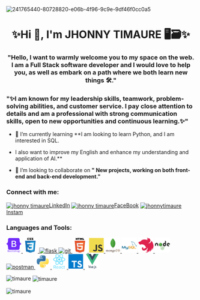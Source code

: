   

![241765440-80728820-e06b-4f96-9c9e-9df46f0cc0a5](https://github.com/user-attachments/assets/edca0e31-04cc-464b-86d9-34b9fcf45969)


<h1 align="center">✨Hi 👋, I'm JHONNY TIMAURE 🖥️🗃️✨</h1>


<h3 align="center">"Hello, I want to warmly welcome you to my space on the web. I am a Full Stack software developer and I would love to help you, as well as embark on a path where we both learn new things 🛠️."
</h3>
<h3>"✨I am known for my leadership skills, teamwork, problem-solving abilities, and customer service. I pay close attention to details and am a professional with strong communication skills, open to new opportunities and continuous learning.✨"</h3>



- 🌱 I’m currently learning **I am looking to learn Python, and I am interested in SQL.
- I also want to improve my English and enhance my understanding and application of AI.**

- 👯 I’m looking to collaborate on **" New projects, working on both front-end and back-end development."**

<h3 align="left">Connect with me:</h3>
<p align="left">
<a href="https://linkedin.com/in/jhonny timaure" target="blank"><img align="center" src="https://raw.githubusercontent.com/rahuldkjain/github-profile-readme-generator/master/src/images/icons/Social/linked-in-alt.svg" alt="jhonny timaure" height="30" width="40" />LinkedIn</a>
<a href="https://fb.com/jhonny timaure" target="blank"><img align="center" src="https://raw.githubusercontent.com/rahuldkjain/github-profile-readme-generator/master/src/images/icons/Social/facebook.svg" alt="jhonny timaure" height="30" width="40" />FaceBook</a>
<a href="https://instagram.com/jhonnytimaure" target="blank"><img align="center" src="https://raw.githubusercontent.com/rahuldkjain/github-profile-readme-generator/master/src/images/icons/Social/instagram.svg" alt="jhonnytimaure" height="30" width="40" />Instam</a>
</p>

<h3 align="left">Languages and Tools:</h3>
<p align="left"> <a href="https://getbootstrap.com" target="_blank" rel="noreferrer"> <img src="https://raw.githubusercontent.com/devicons/devicon/master/icons/bootstrap/bootstrap-plain-wordmark.svg" alt="bootstrap" width="40" height="40"/> </a>   <a href="https://www.w3schools.com/css/" target="_blank" rel="noreferrer"> <img src="https://raw.githubusercontent.com/devicons/devicon/master/icons/css3/css3-original-wordmark.svg" alt="css3" width="40" height="40"/> </a> <a href="https://flask.palletsprojects.com/" target="_blank" rel="noreferrer"> <img src="https://www.vectorlogo.zone/logos/pocoo_flask/pocoo_flask-icon.svg" alt="flask" width="40" height="40"/> </a>   <a href="https://git-scm.com/" target="_blank" rel="noreferrer"> <img src="https://www.vectorlogo.zone/logos/git-scm/git-scm-icon.svg" alt="git" width="40" height="40"/> </a> <a href="https://www.w3.org/html/" target="_blank" rel="noreferrer"> <img src="https://raw.githubusercontent.com/devicons/devicon/master/icons/html5/html5-original-wordmark.svg" alt="html5" width="40" height="40"/> </a>   <a href="https://developer.mozilla.org/en-US/docs/Web/JavaScript" target="_blank" rel="noreferrer"> <img src="https://raw.githubusercontent.com/devicons/devicon/master/icons/javascript/javascript-original.svg" alt="javascript" width="40" height="40"/> </a> <a href="https://www.mongodb.com/" target="_blank" rel="noreferrer"> <img src="https://raw.githubusercontent.com/devicons/devicon/master/icons/mongodb/mongodb-original-wordmark.svg" alt="mongodb" width="40" height="40"/> </a> <a href="https://www.mysql.com/" target="_blank" rel="noreferrer"> <img src="https://raw.githubusercontent.com/devicons/devicon/master/icons/mysql/mysql-original-wordmark.svg" alt="mysql" width="40" height="40"/> </a> <a href="https://nestjs.com/" target="_blank" rel="noreferrer"> <img src="https://raw.githubusercontent.com/devicons/devicon/master/icons/nestjs/nestjs-plain.svg" alt="nestjs" width="40" height="40"/> </a> <a href="https://nodejs.org" target="_blank" rel="noreferrer"> <img src="https://raw.githubusercontent.com/devicons/devicon/master/icons/nodejs/nodejs-original-wordmark.svg" alt="nodejs" width="40" height="40"/> </a> <a href="https://postman.com" target="_blank" rel="noreferrer"> <img src="https://www.vectorlogo.zone/logos/getpostman/getpostman-icon.svg" alt="postman" width="40" height="40"/> </a> <a href="https://www.python.org" target="_blank" rel="noreferrer"> <img src="https://raw.githubusercontent.com/devicons/devicon/master/icons/python/python-original.svg" alt="python" width="40" height="40"/> </a> <a href="https://reactjs.org/" target="_blank" rel="noreferrer"> <img src="https://raw.githubusercontent.com/devicons/devicon/master/icons/react/react-original-wordmark.svg" alt="react" width="40" height="40"/> </a> <a href="https://www.typescriptlang.org/" target="_blank" rel="noreferrer"> <img src="https://raw.githubusercontent.com/devicons/devicon/master/icons/typescript/typescript-original.svg" alt="typescript" width="40" height="40"/> </a> <a href="https://vuejs.org/" target="_blank" rel="noreferrer"> <img src="https://raw.githubusercontent.com/devicons/devicon/master/icons/vuejs/vuejs-original-wordmark.svg" alt="vuejs" width="40" height="40"/> </a> </p>

<p><img align="left" src="https://github-readme-stats.vercel.app/api/top-langs?username=timaure&show_icons=true&locale=en&layout=compact" alt="timaure" /></p>

<p>&nbsp;<img align="center" src="https://github-readme-stats.vercel.app/api?username=timaure&show_icons=true&locale=en" alt="timaure" /></p>

<p><img align="center" src="https://github-readme-streak-stats.herokuapp.com/?user=timaure&" alt="timaure" /></p>
